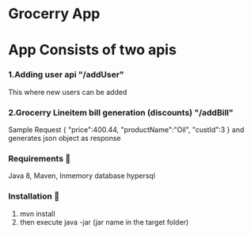 # Grocerry App
# App Consists of two apis
### 1.Adding user api  "/addUser"
This where new users can be added

### 2.Grocerry Lineitem bill generation (discounts) "/addBill"
Sample Request
{
	"price":400.44,
	"productName":"Oil",
	"custId":3
}
 and generates json object as response
 
 
 
### Requirements 🔧

Java 8,
Maven,
Inmemory database hypersql


### Installation 🔌
1. mvn install
2. then execute java -jar (jar name in the target folder)